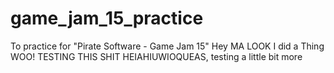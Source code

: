 # game_jam_15_practice
To practice for "Pirate Software - Game Jam 15"
Hey MA LOOK I did a Thing WOO!
TESTING THIS SHIT HEIAHIUWIOQUEAS, testing a little bit more 